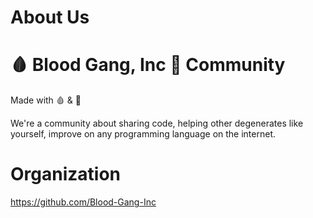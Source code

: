 # About Us

# 🩸 Blood Gang, Inc 🥀 Community
Made with 🩸 & 🥀

We're a community about sharing code, helping other degenerates like yourself, improve on
any programming language on the internet.


# Organization

https://github.com/Blood-Gang-Inc
